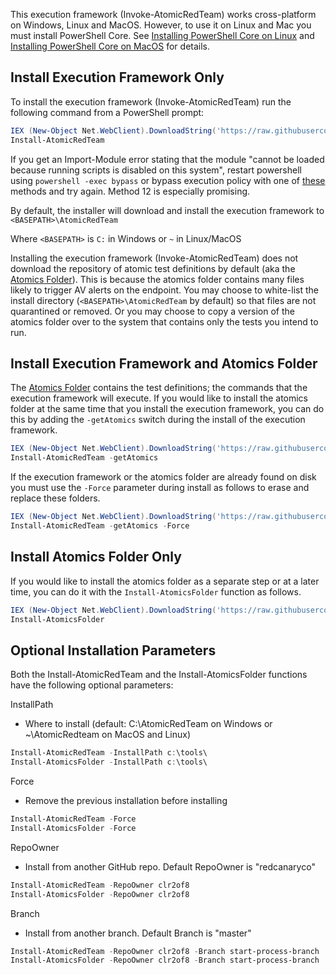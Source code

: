 This execution framework (Invoke-AtomicRedTeam) works cross-platform on Windows, Linux and MacOS. However, to use it on Linux and Mac you must install PowerShell Core. See [Installing PowerShell Core on Linux](https://docs.microsoft.com/en-us/powershell/scripting/install/installing-powershell-core-on-linux?view=powershell-6) and [Installing PowerShell Core on MacOS](https://docs.microsoft.com/en-us/powershell/scripting/install/installing-powershell-core-on-macos?view=powershell-6) for details.

## Install Execution Framework Only

To install the execution framework (Invoke-AtomicRedTeam) run the following command from a PowerShell prompt:

```powershell
IEX (New-Object Net.WebClient).DownloadString('https://raw.githubusercontent.com/redcanaryco/invoke-atomicredteam/master/install-atomicredteam.ps1')
Install-AtomicRedTeam
```

If you get an Import-Module error stating that the module "cannot be loaded because running scripts is disabled on this system", restart powershell using `powershell -exec bypass` or bypass execution policy with one of [these](https://blog.netspi.com/15-ways-to-bypass-the-powershell-execution-policy/) methods and try again. Method 12 is especially promising.

By default, the installer will download and install the execution framework to `<BASEPATH>\AtomicRedTeam`

Where `<BASEPATH>` is `C:` in Windows or `~` in Linux/MacOS

Installing the execution framework (Invoke-AtomicRedTeam) does not download the repository of atomic test definitions by default (aka the [Atomics Folder](https://github.com/redcanaryco/atomic-red-team/tree/master/atomics)). This is because the atomics folder contains many files likely to trigger AV alerts on the endpoint. You may choose to white-list the install directory (`<BASEPATH>\AtomicRedTeam` by default) so that files are not quarantined or removed. Or you may choose to copy a version of the atomics folder over to the system that contains only the tests you intend to run.

## Install Execution Framework and Atomics Folder

The [Atomics Folder](https://github.com/redcanaryco/atomic-red-team/tree/master/atomics) contains the test definitions; the commands that the execution framework will execute. If you would like to install the atomics folder at the same time that you install the execution framework, you can do this by adding the `-getAtomics` switch during the install of the execution framework.

```powershell
IEX (New-Object Net.WebClient).DownloadString('https://raw.githubusercontent.com/redcanaryco/invoke-atomicredteam/master/install-atomicredteam.ps1')
Install-AtomicRedTeam -getAtomics
```

If the execution framework or the atomics folder are already found on disk you must use the `-Force` parameter during install as follows to erase and replace these folders.

```powershell
IEX (New-Object Net.WebClient).DownloadString('https://raw.githubusercontent.com/redcanaryco/invoke-atomicredteam/master/install-atomicredteam.ps1')
Install-AtomicRedTeam -getAtomics -Force
```

## Install Atomics Folder Only

If you would like to install the atomics folder as a separate step or at a later time, you can do it with the `Install-AtomicsFolder` function as follows.

```powershell
IEX (New-Object Net.WebClient).DownloadString('https://raw.githubusercontent.com/redcanaryco/invoke-atomicredteam/master/install-atomicredteam.ps1')
Install-AtomicsFolder
```

## Optional Installation Parameters

Both the Install-AtomicRedTeam and the Install-AtomicsFolder functions have the following optional parameters:

InstallPath
- Where to install (default: C:\AtomicRedTeam on Windows or ~\AtomicRedteam on MacOS and Linux)

```powershell
Install-AtomicRedTeam -InstallPath c:\tools\
Install-AtomicsFolder -InstallPath c:\tools\
```

Force
- Remove the previous installation before installing

```powershell
Install-AtomicRedTeam -Force
Install-AtomicsFolder -Force
```

RepoOwner
- Install from another GitHub repo. Default RepoOwner is "redcanaryco"

```powershell
Install-AtomicRedTeam -RepoOwner clr2of8
Install-AtomicsFolder -RepoOwner clr2of8
```

Branch
- Install from another branch. Default Branch is "master"

```powershell
Install-AtomicRedTeam -RepoOwner clr2of8 -Branch start-process-branch
Install-AtomicsFolder -RepoOwner clr2of8 -Branch start-process-branch
```
